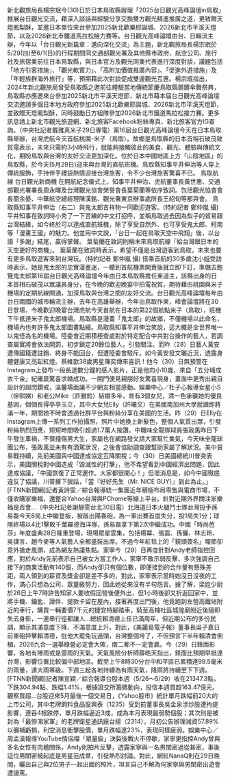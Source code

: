 新北觀旅局長楊宗珉今(30)日於日本鳥取縣辦理「2025台日觀光高峰論壇in鳥取」推展台日觀光交流，藉深入談話與經驗分享交換雙方觀光精進推廣之道，更致贈天燈鳳梨酥，並邀日本單位來台參加2025新北歡樂耶誕城、2026新北市平溪天燈節，以及2026新北市鐵道馬拉松接力賽等。台日觀光高峰論壇由台、日輪流主辦，今年以「台日觀光新篇章：邁向深化交流」為主題，新北觀旅局長楊宗珉於5/29(四)至6/1(日)的行程期間同交通部觀光署及其他縣市政府、航空公司、旅行社及旅宿業前往日本鳥取縣，與日本官方及觀光同業代表進行深度對談，議題包括「地方引客措施」、「觀光軟實力」、「高附加價值推廣內容」、「促進外遊措施」及「年輕族群海外旅行」等，預期藉此次對談促成雙邊觀光互惠。楊宗珉指出，2024年新北觀旅局曾受鳥取縣之邀前往體驗當地傳統節慶鳥取縣鏘鏘傘舞祭典，鳥取縣亦應邀來台參加2025新北市平溪天燈節，新北市藉本屆台日觀光高峰論壇交流邀請多個日本地方政府參加2025新北歡樂耶誕城、2026新北市平溪天燈節，並致贈天燈鳳梨酥，同時鼓勵日方組隊參加2026新北市鐵道馬拉松接力賽。更多訊息請上新北市觀光旅遊網、新北旅客Facebook粉絲專頁、新北旅客官方IG查詢。（中央社記者戴雅真米子29日專電）第16屆台日觀光高峰論壇今天在日本鳥取縣舉辦，台灣虎航今天首航桃園-米子（鳥取）。故鄉是鳥取縣的日本首相石破茂致賀電表示，未來只需約3小時飛行，就能夠接觸彼此的美食、觀光、體驗與傳統文化，期盼鳥取與台灣的友好交流更加深化。位於日本中國地區上方「山陰地區」的鳥取縣，於今天(5月29日)迎來與台灣的直航班機。鳥取縣知事平井伸治等人穿上傳統服飾，手持伴手禮袋熱情迎接台灣旅客，令不少台灣旅客驚喜不已。 鳥取航線 台日觀光新商機 在開航紀念儀式上，知事平井伸治、虎航董事長黃世惠、交通部觀光署署長周永暉及台灣觀光協會榮譽會長葉菊蘭等依序致詞。包括觀光協會會長簡余晏、中華航空總經理陳漢銘、觀光署東京辦事處所長王紹旬等都與會。 鳥取縣知事平井伸治（右二）與鬼太郎吉祥物一同歡迎遊客。(特約記者 鄭仲嵐 攝) 平井知事在致詞時小秀了一下苦練的中文打招呼，並稱鳥取過去因為梨子的貿易跟台灣結緣，如今終於可以達成直航班機，除了享受自然外、也可享受鬼太郎、柯南等「漫畫王國」的魅力。他並用中文說，「台日一起在鳥取天空中飛翔」後，以台語「多謝」結尾，贏得掌聲。 葉菊蘭在致詞則稱未來鳥取航線「給台灣跟日本的天空更好的商機」。 葉菊蘭在致詞時表示，希望不僅是台灣遊客到鳥取，未來也要有更多鳥取遊客來到台灣玩。(特約記者 鄭仲嵐 攝) 搭乘首航的30多歲沈小姐受訪時表示，她是鬼太郎的忠實漫畫迷，一聽到首航機票開賣後就立即下訂，準備去飽覽鬼太郎第16屆台日觀光高峰論壇今年由日本鳥取縣擔任東道主，該縣出身的日本首相石破茂以眾議員身分，在今晚的歡迎晚宴中拍電祝賀，期待藉由桃園與米子機場的定期航線開通，加深鳥取與台灣之間的友好交流。台日觀光高峰論壇每年由台日兩國的城市輪流主辦，去年在高雄舉辦，今年由鳥取作東，峰會論壇將在30日登場，今晚歡迎晚宴台灣虎航今天首航在日本的第22個航點米子（鳥取），班機下午抵達米子鬼太郎機場。鳥取縣是漫畫「鬼太郎」的故鄉，不僅機場以此命名，機場內也有許多鬼太郎圖畫點綴。鳥取縣知事平井伸治笑說，這大概是全世界唯一以鬼怪為名的機場。陸委會近期積極查處對於特定配合中共對台操作的藝人，若調查屬實將會依法開罰，初步鎖定20餘位藝人，引發關注。而昨（28）日藝人黃安遭傳國籍遭註銷、終身不能回台，但遭陸委會駁斥。如今黃安發文曬近況，透露身體健康又亮起紅燈。蔡維歆38歲男星陳奕傳來喜訊！他今（30）日無預警在Instagram上發布一段長達數分鐘的感人影片，正是他向小10歲、來自「五分埔成衣千金」紀曦晨驚喜求婚成功。一開門便見親朋好友驚喜現身，畫面中更秀出親自設計的超閃鑽戒，溫馨場面讓不少網友相當感動。娛樂中心／杜子心報導女星小S（徐熙娣）和老公Mike（許雅鈞）結婚多年，育有3個女兒，清一色承襲她的優良基因，個個長得亭亭玉立，其中大女兒Elly（許曦文）在美國南加州大學就讀即將滿一年，期間她不時會透過社群平台與粉絲分享在美國的生活。昨（29）日Elly在Instagram上傳一系列工作拍攝照，照片中她換上新髮色，整個人氣質出眾，引發粉絲熱烈回應，短短時間吸引超過1.7萬人按讚。中職味全龍隊球員張政禹昨日下午發生車禍，不慎撞傷男大生，家屬也在網路發文請大家幫忙集氣，今天味全龍球團公布，張政禹並未有有酒駕狀況，之後會協助調查跟幫助家屬了解狀況。美中貿易戰持續，先前美國與中國達成協定互降關稅；今（30）日美國總統川普突表示，美國關稅對中國造成「毀滅性的打擊」，他不希望看到中國經濟出問題，因此達成協議，「中國恢復了正常運作。大家都很開心！」但壞消息是，如今中國徹底違反了協議，川普撂下狠話，「當『好好先生（Mr. NICE GUY）』到此為止。」[FTNN新聞網]記者黃詩雯／綜合報導統一集團近年積極布局零售與電商市場，不僅收購家樂福，還整合Yahoo台灣與PChome等線上平台。針對近期外界關注家樂福是否會...（中央社記者謝靜雯台北30日電）北海道日本火腿鬥士隊台灣投手孫易磊今天8局上中繼登板，被敲出陽春砲，為一軍出賽首度失分，投1局失1分；球隊終場以4比1擊敗千葉羅德海洋隊，孫易磊拿下第2次中繼成功。中國「時尚芭莎」年度盛典28日隆重登場，現場眾星雲集，包括楊冪、張震、孫儷、林志玲、吳謹言、趙今麥等人氣藝人全都盛裝出席。不過今年紅毯上的「鏡頭簽名」環節卻意外搶走風頭，成為網友熱議焦點。家寧今（29）日再度針對Andy老師指控回應，對於Andy先前表示自己被女方當工作人，家寧不敢示弱反擊，多次強調自己接下的商業活動有140個，而Andy卻只有個位數，即便接到的合作量有懸殊差距，兩人領到的薪資及獎金卻是差不多的，對此，家寧表示當時她沒日沒夜的工作，滿心只想為公司、眾量級努力，因此她從來沒有半句怨言。據了解，梁姓少尉於26日上午7時許告知家人要收假回營後便外出，但1小時後卻又折返回家中，並將手機、鑰匙、證件、提款卡留在屋內，接著再度出門後，他竟跑到左營高鐵站附近的車行，購買一輛要價7千元的捷安特腳踏車，騎至高楠社區城隍廟附近後隨即失去身影，一連串行徑都讓人...總統賴清德上任已滿周年，但近期公布的多份民調，顯示其滿意度下降、不滿意度上升。對此，《美麗島電子報》董事長吳子嘉日前重砲抨擊賴清德，批他大罷免玩過頭，台灣整個垮了，不但預言下半年賴清會倒楣，2026九合一選舉綠營必定會大敗，南二都不一定會贏。今（29）日鋒面影響，各地有陣雨或是雷雨的天氣。天氣風險分析師薛皓天指出，鋒面比預期早抵達台灣，影響位置比較偏中部地區。截至上午8時30分台中和平區已累積達99.5毫米的雨量，達大雨等級。下週三起各地持續為有雨天氣，降雨將持續至下下週。[FTNN新聞網]記者陳宣穎／綜合報導台股本週（5/26～5/29）收在21347.3點，下跌304.94點、跌幅1.41%，根據證交所籌碼動向，投信本週買超163.47億元。觀察買超...台股迎來5月最後一個交易日，《Yahoo股市》統計單月跌幅前20大的上市公司，其中老牌飼料食品股興泰（1235）受到前董事長吳金泉涉炒股遭拘提影響，連吞4根跌停，單月跌幅逼近3成，成為本月表現最弱勢個股；其次則是被封為「最慘鴻家軍」的老牌衛星通訊廠台揚（2314），月初公告辦理減資57.89%以彌補虧損，利空消息衝擊股價，單月跌幅達23%，表現同樣疲弱。娛樂中心／周孟漢報導YouTube情侶檔「眾量級」決裂後戰火不停歇，家寧更指控Andy曾與多名女性有肉體關係，Andy則拍片反擊，透露家寧與一名男閨密過從甚密，事後這位男閨密被起底是男星范成章，引發熱烈討論。對此，網紅NanaQ則在29日晚間，曬出自己與2位男子一起出國的照片，坦言自己不解為何家寧與男閨密出遊會遭謾罵。